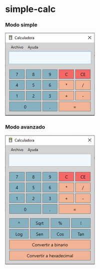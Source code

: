 # simple-calc

### Modo simple
<img src="Pics/simple.png">


### Modo avanzado
<img src="Pics/avanzado.png">

